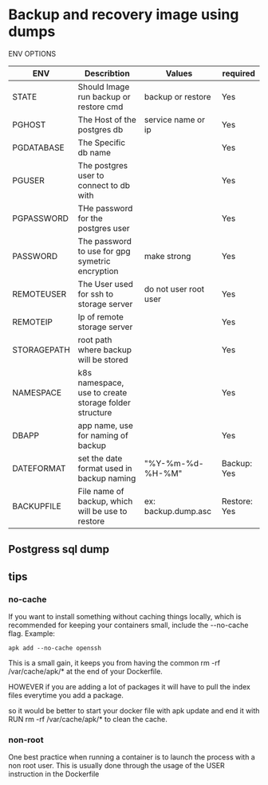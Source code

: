 # Backup and recovery image using dumps

ENV OPTIONS

|ENV        |Describtion                                    |Values             | required |
| ----      | --------                                      | ------            | -----   |
| STATE     | Should Image run backup or restore cmd        | backup or restore | Yes     |
| PGHOST    | The Host of the postgres db                   | service name or ip| Yes     |
| PGDATABASE| The Specific db name                          |                   | Yes     |
| PGUSER    | The postgres user to connect to db with       |                   | Yes     |
| PGPASSWORD| THe password for the postgres user            |                   | Yes     |
| PASSWORD  | The password to use for gpg symetric encryption | make strong     | Yes     |
| REMOTEUSER| The User used for ssh to storage server       | do not user root user | Yes   |
| REMOTEIP  | Ip of remote storage server                   |                   | Yes     |
| STORAGEPATH | root path where backup will be stored       |                   | Yes     |
| NAMESPACE | k8s namespace, use to create storage folder structure |                   | Yes     |
| DBAPP     | app name, use for naming of backup            |                   | Yes     |
| DATEFORMAT| set the date format used in backup naming     | "%Y-%m-%d-%H-%M"  | Backup: Yes |
| BACKUPFILE| File name of backup, which will be use to restore | ex: backup.dump.asc | Restore: Yes |






## Postgress sql dump



## tips

### no-cache
If you want to install something without caching things locally, which is recommended for keeping your containers small, include the --no-cache flag. Example:

    apk add --no-cache openssh

This is a small gain, it keeps you from having the common rm -rf /var/cache/apk/* at the end of your Dockerfile.

HOWEVER if you are adding a lot of packages it will have to pull the index files everytime you add a package.

so it would be better to start your docker file with apk update and end it with RUN rm -rf /var/cache/apk/* to clean the cache.

### non-root

One best practice when running a container is to launch the process with a non root user. This is usually done through the usage of the USER instruction in the Dockerfile